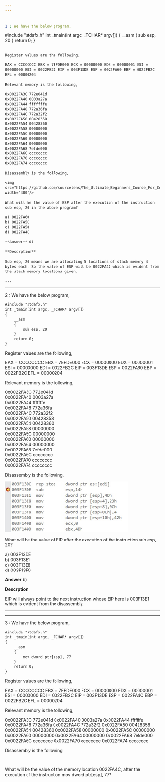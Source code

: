 ```yaml
---
---


1 : We have the below program,  

```
#include "stdafx.h"
int _tmain(int argc, _TCHAR* argv[])
{
    __asm
	{
	    sub esp, 20
	}
    return 0;
}
```

Register values are the following,

EAX = CCCCCCCC EBX = 7EFDE000 ECX = 00000000 EDX = 00000001 ESI = 00000000 EDI = 0022FB2C EIP = 003F13DE ESP = 0022FA60 EBP = 0022FB2C EFL = 00000204

Relevant memory is the following,

0x0022FA3C 772e041d  
0x0022FA40 0003a27a  
0x0022FA44 fffffffe  
0x0022FA48 772a36fa  
0x0022FA4C 772a32f2  
0x0022FA50 00428358  
0x0022FA54 00428360  
0x0022FA58 00000000  
0x0022FA5C 00000000  
0x0022FA60 00000000  
0x0022FA64 00000000  
0x0022FA68 7efde000  
0x0022FA6C cccccccc  
0x0022FA70 cccccccc  
0x0022FA74 cccccccc  

Disassembly is the following,   

<img src="https://github.com/sourcelens/The_Ultimate_Beginners_Course_For_ComputerScience_Or_IT/blob/main/Questions/Q_55_SearchingANumberProgramQuiz/Images/Q_55_1.jpg" width="400"/>

What will be the value of ESP after the execution of the instruction sub esp, 20 in the above program?  

a) 0022FA60  
b) 0022FA5C  
c) 0022FA58  
d) 0022FA4C  

**Answer** d)  

**Descrption**

Sub esp, 20 means we are allocating 5 locations of stack memory 4 bytes each. So the value of ESP will be 0022FA4C which is evident from the stack memory locations given.  

---
```

---


2 : We have the below program,  

```
#include "stdafx.h"
int _tmain(int argc, _TCHAR* argv[])
{
    __asm
	{
	    sub esp, 20
	}
    return 0;
}
```

Register values are the following,

EAX = CCCCCCCC EBX = 7EFDE000 ECX = 00000000 EDX = 00000001 ESI = 00000000 EDI = 0022FB2C EIP = 003F13DE ESP = 0022FA60 EBP = 0022FB2C EFL = 00000204

Relevant memory is the following,

0x0022FA3C 772e041d  
0x0022FA40 0003a27a  
0x0022FA44 fffffffe  
0x0022FA48 772a36fa  
0x0022FA4C 772a32f2  
0x0022FA50 00428358  
0x0022FA54 00428360  
0x0022FA58 00000000  
0x0022FA5C 00000000  
0x0022FA60 00000000  
0x0022FA64 00000000  
0x0022FA68 7efde000  
0x0022FA6C cccccccc   
0x0022FA70 cccccccc  
0x0022FA74 cccccccc  

Disassembly is the following,  

<img src="https://github.com/sourcelens/The_Ultimate_Beginners_Course_For_ComputerScience_Or_IT/blob/main/Questions/Q_55_SearchingANumberProgramQuiz/Images/Q_55_2.jpg" width="400"/>

What will be the value of EIP after the execution of the instruction sub esp, 20?  

a) 003F13DE  
b) 003F13E1  
c) 003F13E8  
d) 003F13F0  

**Answer** b)  

**Descrption**

EIP will always point to the next instruction whose EIP here is 003F13E1 which is evident from the disassembly.    

---
---


3 : We have the below program,  

```
#include "stdafx.h"
int _tmain(int argc, _TCHAR* argv[])
{
    __asm
	{
	    mov dword ptr[esp], 77
	}
    return 0;
}
```

Register values are the following,

EAX = CCCCCCCC EBX = 7EFDE000 ECX = 00000000 EDX = 00000001 ESI = 00000000 EDI = 0022FB2C EIP = 003F13DE ESP = 0022FA4C EBP = 0022FB2C EFL = 00000204

Relevant memory is the following,

0x0022FA3C 772e041d
0x0022FA40 0003a27a
0x0022FA44 fffffffe
0x0022FA48 772a36fa
0x0022FA4C 772a32f2
0x0022FA50 00428358
0x0022FA54 00428360
0x0022FA58 00000000
0x0022FA5C 00000000
0x0022FA60 00000000
0x0022FA64 00000000
0x0022FA68 7efde000
0x0022FA6C cccccccc
0x0022FA70 cccccccc
0x0022FA74 cccccccc

Disassembly is the following,  

<img src="" width="400"/>  

What will be the value of the memory location 0022FA4C, after the execution of the instruction mov dword ptr[esp], 77?
